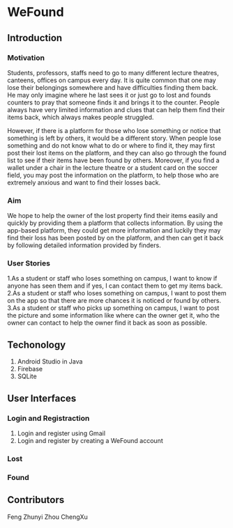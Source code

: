 # WeFound
## Introduction
### Motivation
Students, professors, staffs need to go to many different lecture theatres, canteens, offices on campus every day. It is quite common that one may lose their belongings somewhere and have difficulties finding them back. He may only imagine where he last sees it or just go to lost and founds counters to pray that someone finds it and brings it to the counter. People always have very limited information and clues that can help them find their items back, which always makes people struggled. 

However, if there is a platform for those who lose something or notice that something is left by others, it would be a different story. When people lose something and do not know what to do or where to find it, they may first post their lost items on the platform, and they can also go through the found list to see if their items have been found by others. Moreover, if you find a wallet under a chair in the lecture theatre or a student card on the soccer field, you may post the information on the platform, to help those who are extremely anxious and want to find their losses back.
### Aim
We hope to help the owner of the lost property find their items easily and quickly by providing them a platform that collects information. By using the app-based platform, they could get more information and luckily they may find their loss has been posted by on the platform, and then can get it back by following detailed information provided by finders.
### User Stories
1.As a student or staff who loses something on campus, I want to know if anyone has seen them and if yes, I can contact them to get my items back.
2.As a student or staff who loses something on campus, I want to post them on the app so that there are more chances it is noticed or found by others.
3.As a student or staff who picks up something on campus, I want to post the picture and some information like where can the owner get it, who the owner can contact to help the owner find it back as soon as possible.

## Techonology
1. Android Studio in Java
2. Firebase
3. SQLite

## User Interfaces
### Login and Registraction
1. Login and register using Gmail
2. Login and register by creating a WeFound account
### Lost
### Found

## Contributors
Feng Zhunyi    Zhou ChengXu
